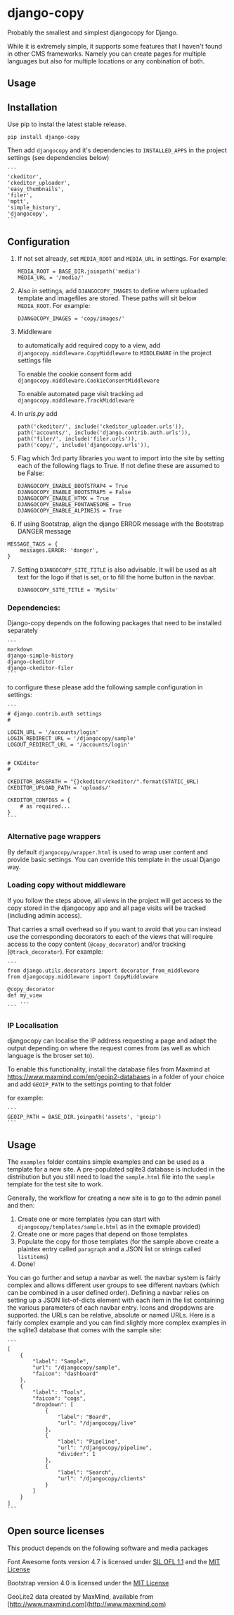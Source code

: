 # django-copy

Probably the smallest and simplest djangocopy for Django.

While it is extremely simple, it supports some features that I haven't found in other CMS frameworks. Namely you can create 
pages for multiple languages but also for multiple locations or any conbination of both.


## Usage


## Installation

Use pip to instal the latest stable release.

```
pip install django-copy
```

Then add `djangocopy` and it's dependencies to `INSTALLED_APPS` in the project settings (see dependencies below)

    ```
    'ckeditor',
    'ckeditor_uploader',
    'easy_thumbnails',
    'filer',
    'mptt',
    'simple_history',
    'djangocopy',
    ```


## Configuration

1. If not set already, set `MEDIA_ROOT` and `MEDIA_URL` in settings. For example:

    ```
    MEDIA_ROOT = BASE_DIR.joinpath('media')
    MEDIA_URL = '/media/'
    ```

2. Also in settings, add `DJANGOCOPY_IMAGES` to define where uploaded template and imagefiles are stored. These paths will sit below `MEDIA_ROOT`. For example:

    ```
    DJANGOCOPY_IMAGES = 'copy/images/'
    ```

3. Middleware

    to automatically add required copy to a view, add `djangocopy.middleware.CopyMiddleware` to `MIDDLEWARE` in the project settings file

    To enable the cookie consent form add `djangocopy.middleware.CookieConsentMiddleware`

    To enable automated page visit tracking ad `djangocopy.middleware.TrackMiddleware`


4. In _urls.py_ add

    ```
    path('ckeditor/', include('ckeditor_uploader.urls')),
    path('accounts/', include('django.contrib.auth.urls')),
    path('filer/', include('filer.urls')),
    path('copy/', include('djangocopy.urls')),
    ```

5. Flag which 3rd party libraries you want to import into the site by setting each of the following flags to True. If not define these are assumed to be False:

    ```
    DJANGOCOPY_ENABLE_BOOTSTRAP4 = True
    DJANGOCOPY_ENABLE_BOOTSTRAP5 = False
    DJANGOCOPY_ENABLE_HTMX = True
    DJANGOCOPY_ENABLE_FONTAWESOME = True
    DJANGOCOPY_ENABLE_ALPINEJS = True
    ```

6. If using Bootstrap, align the django ERROR message with the Bootstrap DANGER message

```
MESSAGE_TAGS = {
    messages.ERROR: 'danger',
}
```

7. Setting `DJANGOCOPY_SITE_TITLE` is also advisable. It will be used as alt text for the logo if that is set, or to fill the home button in the navbar.

    ```
    DJANGOCOPY_SITE_TITLE = 'MySite'
    ```



### Dependencies:

Django-copy depends on the following packages that need to be installed separately

    ```
    markdown
    django-simple-history
    django-ckeditor
    django-ckeditor-filer
    ```

to configure these please add the following sample configuration in settings:

    ```
    # django.contrib.auth settings
    #

    LOGIN_URL = '/accounts/login'
    LOGIN_REDIRECT_URL = '/djangocopy/sample'
    LOGOUT_REDIRECT_URL = '/accounts/login'


    # CKEditor
    #

    CKEDITOR_BASEPATH = "{}ckeditor/ckeditor/".format(STATIC_URL)
    CKEDITOR_UPLOAD_PATH = 'uploads/'

    CKEDITOR_CONFIGS = {
        # as required...
    }
    ```


### Alternative page wrappers

By default `djangocopy/wrapper.html` is used to wrap user content and provide basic settings. You can override this template in
the usual Django way.


### Loading copy without middleware

If you follow the steps above, all views in the project will get access to the copy stored in the djangocopy app and all page visits will be tracked (including admin access).

That carries a small overhead so if you want to avoid that you can instead use the corresponding decorators to each of the views that will require access to the copy content (`@copy_decorator`) and/or
tracking (`@track_decorator`). For example:

    ```
    from django.utils.decorators import decorator_from_middleware
    from djangocopy.middleware import CopyMiddleware

    @copy_decorator
    def my_view
        ...
    ```


### IP Localisation

djangocopy can localise the IP address requesting a page and adapt the output depending on where the request comes from (as well as 
which language is the broser set to).

To enable this functionality, install the database files from Maxmind at https://www.maxmind.com/en/geoip2-databases in a folder of
 your choice and add `GEOIP_PATH` to the settings pointing to that folder 

for example:

    ```
    GEOIP_PATH = BASE_DIR.joinpath('assets', 'geoip')
    ```


## Usage

The `examples` folder contains simple examples and can be used as a template for a new site. A pre-populated sqlite3 database
is included in the distribution but you still need to load the `sample.html` file into the `sample` template for the test
site to work.

Generally, the workflow for creating a new site is to go to the admin panel and then:

1. Create one or more templates (you can start with `djangocopy/templates/sample.html` as in the exmaple provided)
2. Create one or more pages that depend on those templates
3. Populate the copy for those templates (for the sample above create a plaintex entry called `paragraph` and a JSON 
list or strings called `listitems`)
4. Done!

You can go further and setup a navbar as well. the navbar system is fairly complex and allows different user groups 
to see different navbars (which can be combined in a user defined order). Defining a navbar relies on setting up a 
JSON list-of-dicts element with each item in the list containing the various parameters of each navbar entry. Icons 
and dropdowns are supported. the URLs can be relative, absolute or named URLs. Here is a fairly complex example and 
you can find slightly more complex examples in the sqlite3 database that comes with the sample site:

    ```
    [
        {
            "label": "Sample",
            "url": "/djangocopy/sample",
            "faicon": "dashboard"
        },
        {
            "label": "Tools",
            "faicon": "cogs",
            "dropdown": [
                {
                    "label": "Board",
                    "url": "/djangocopy/live"
                },
                {
                    "label": "Pipeline",
                    "url": "/djangocopy/pipeline",
                    "divider": 1
                },
                {
                    "label": "Search",
                    "url": "/djangocopy/clients"
                }
            ]
        }
    ]
    ```


## Open source licenses

This product depends on the following software and media packages

Font Awesome fonts version 4.7 is licensed under [SIL OFL 1.1](http://scripts.sil.org/OFL) and the [MIT License](http://opensource.org/licenses/mit-license.html)

Bootstrap version 4.0 is licensed under the [MIT License](http://opensource.org/licenses/mit-license.html)

GeoLite2 data created by MaxMind, available from [http://www.maxmind.com](http://www.maxmind.com)
